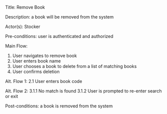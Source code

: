 Title: Remove Book

Description: a book will be removed from the system

Actor(s): Stocker

Pre-conditions: user is authenticated and authorized

Main Flow:
1. User navigates to remove book
2. User enters book name
3. User chooses a book to delete from a list of matching books
4. User confirms deletion

Alt. Flow 1:
2.1 User enters book code

Alt. Flow 2:
3.1.1 No match is found
3.1.2 User is prompted to re-enter search or exit

Post-conditions: a book is removed from the system
